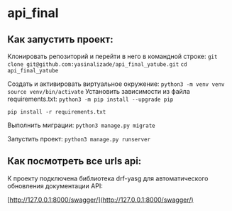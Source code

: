 # api_final

## Как запустить проект:

Клонировать репозиторий и перейти в него в командной строке:
```git clone git@github.com:yasinalizade/api_final_yatube.git```
```cd api_final_yatube```

Cоздать и активировать виртуальное окружение:
```python3 -m venv venv```
```source venv/bin/activate```
Установить зависимости из файла requirements.txt:
```python3 -m pip install --upgrade pip```

```pip install -r requirements.txt```

Выполнить миграции:
```python3 manage.py migrate```

Запустить проект:
```python3 manage.py runserver```

## Как посмотреть все urls api:

К проекту подключена библиотека drf-yasg для автоматического обновления документации API:

[http://127.0.0.1:8000/swagger/](http://127.0.0.1:8000/swagger/)
